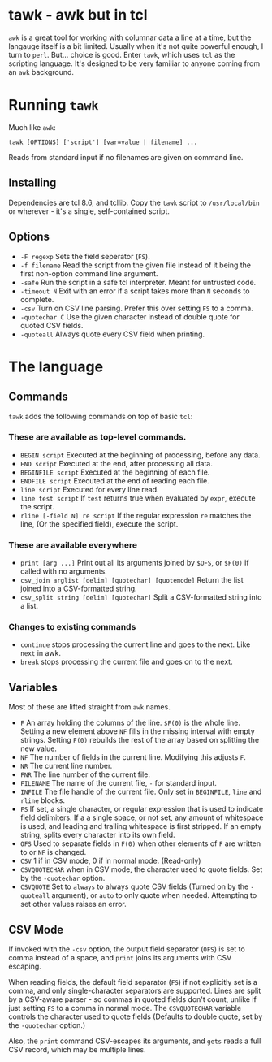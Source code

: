 tawk - awk but in tcl
=====================

`awk` is a great tool for working with columnar data a line at a time,
but the langauge itself is a bit limited. Usually when it's not quite
powerful enough, I turn to `perl`. But... choice is good. Enter
`tawk`, which uses `tcl` as the scripting language. It's designed to
be very familiar to anyone coming from an `awk` background.

Running `tawk`
==============

Much like `awk`:

    tawk [OPTIONS] ['script'] [var=value | filename] ...

Reads from standard input if no filenames are given on command line.

Installing
----------

Dependencies are tcl 8.6, and tcllib. Copy the `tawk` script to
`/usr/local/bin` or wherever - it's a single, self-contained script.

Options
-------

* `-F regexp` Sets the field seperator (`FS`).
* `-f filename` Read the script from the given file instead of it
  being the first non-option command line argument.
* `-safe` Run the script in a safe tcl interpreter. Meant for untrusted code.
* `-timeout N` Exit with an error if a script takes more than `N`
  seconds to complete.
* `-csv` Turn on CSV line parsing. Prefer this over setting `FS` to a comma.
* `-quotechar C` Use the given character instead of double quote for
  quoted CSV fields.
* `-quoteall` Always quote every CSV field when printing.

The language
============

Commands
--------

`tawk` adds the following commands on top of basic `tcl`:

### These are available as top-level commands.

* `BEGIN script` Executed at the beginning of processing, before any data.
* `END script` Executed at the end, after processing all data.
* `BEGINFILE script` Executed at the beginning of each file.
* `ENDFILE script` Executed at the end of reading each file.
* `line script` Executed for every line read.
* `line test script` If `test` returns true when evaluated by `expr`,
  execute the script.
* `rline [-field N] re script` If the regular expression `re` matches
  the line, (Or the specified field), execute the script.

### These are available everywhere
* `print [arg ...]` Print out all its arguments joined by `$OFS`, or
  `$F(0)` if called with no arguments.
* `csv_join arglist [delim] [quotechar] [quotemode]` Return the list
  joined into a CSV-formatted string.
* `csv_split string [delim] [quotechar]` Split a CSV-formatted string
  into a list.

### Changes to existing commands

* `continue` stops processing the current line and goes to the next. Like `next` in awk.
* `break` stops processing the current file and goes on to the next.

Variables
---------

Most of these are lifted straight from `awk` names.

* `F` An array holding the columns of the line. `$F(0)` is the whole
  line. Setting a new element above `NF` fills in the missing interval
  with empty strings. Setting `F(0)` rebuilds the rest of the array
  based on splitting the new value.
* `NF` The number of fields in the current line. Modifying this adjusts `F`.
* `NR` The current line number.
* `FNR` The line number of the current file.
* `FILENAME` The name of the current file, `-` for standard input.
* `INFILE` The file handle of the current file. Only set in
  `BEGINFILE`, `line` and `rline` blocks.
* `FS` If set, a single character, or regular expression that is used
  to indicate field delimiters. If a a single space, or not set, any
  amount of whitespace is used, and leading and trailing whitespace is
  first stripped. If an empty string, splits every character into its
  own field.
* `OFS` Used to separate fields in `F(0)` when other elements of `F`
  are written to or `NF` is changed.
* `CSV` 1 if in CSV mode, 0 if in normal mode. (Read-only)
* `CSVQUOTECHAR` when in CSV mode, the character used to quote
  fields. Set by the `-quotechar` option.
* `CSVQUOTE` Set to `always` to always quote CSV fields (Turned on by
  the `-quoteall` argument), or `auto` to only quote when
  needed. Attempting to set other values raises an error.

CSV Mode
--------

If invoked with the `-csv` option, the output field separator (`OFS`)
is set to comma instead of a space, and `print` joins its arguments
with CSV escaping.

When reading fields, the default field separator (`FS`) if not
explicitly set is a comma, and only single-character separators are
supported. Lines are split by a CSV-aware parser - so commas in quoted
fields don't count, unlike if just setting `FS` to a comma in normal
mode. The `CSVQUOTECHAR` variable controls the character used to quote
fields (Defaults to double quote, set by the `-quotechar` option.)

Also, the `print` command CSV-escapes its arguments, and `gets` reads
a full CSV record, which may be multiple lines.
